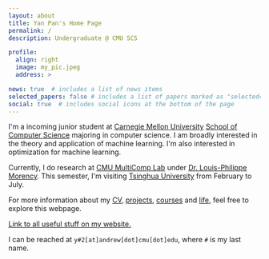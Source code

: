 ```yaml
---
layout: about
title: Yan Pan's Home Page
permalink: /
description: Undergraduate @ CMU SCS

profile:
  align: right
  image: my_pic.jpeg
  address: >

news: true  # includes a list of news items
selected_papers: false # includes a list of papers marked as "selected={true}"
social: true  # includes social icons at the bottom of the page
---
```


I'm a incoming junior student at [Carnegie Mellon University](https://www.cmu.edu) [School of Computer Science](https://cs.cmu.edu) majoring in computer science.
I am broadly interested in the theory and application of machine learning. I'm also interested in optimization for machine learning.

Currently, I do research at [CMU MultiComp Lab](http://multicomp.cs.cmu.edu/) under [Dr. Louis-Philippe Morency](https://www.cs.cmu.edu/~morency/). This semester, I'm visiting [Tsinghua University](https://www.tsinghua.edu.cn/en/index.htm) from February to July.

For more information about my [CV](https://panyan7.github.io/cv/), [projects](https://panyan7.github.io/projects/), [courses](https://panyan7.github.io/blog/2021/courses/) and [life](https://panyan7.github.io/blog/2021/intro/), feel free to explore this webpage.

[Link to all useful stuff on my website.](https://panyan7.github.io/blog/2021/links)

I can be reached at `y#2[at]andrew[dot]cmu[dot]edu`, where `#` is my last name.

